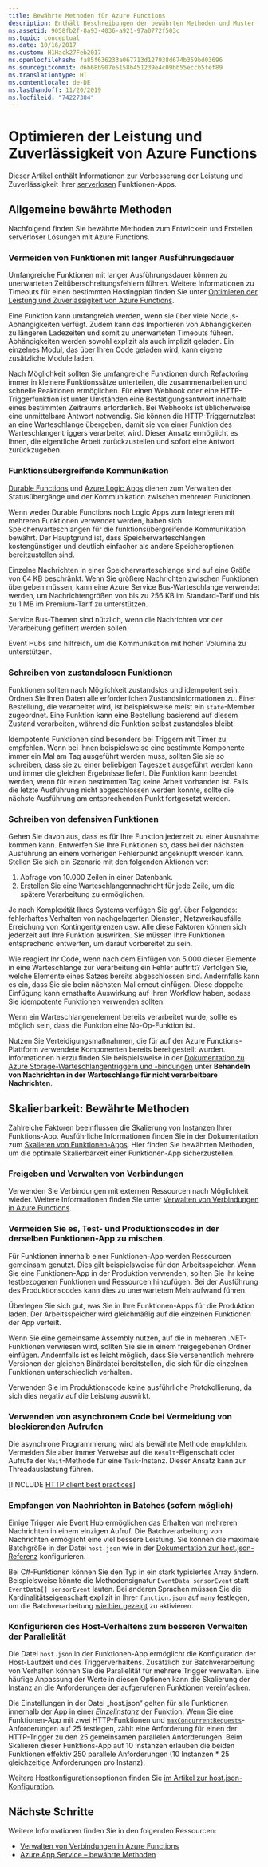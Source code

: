 ```yaml
---
title: Bewährte Methoden für Azure Functions
description: Enthält Beschreibungen der bewährten Methoden und Muster für Azure Functions.
ms.assetid: 9058fb2f-8a93-4036-a921-97a0772f503c
ms.topic: conceptual
ms.date: 10/16/2017
ms.custom: H1Hack27Feb2017
ms.openlocfilehash: fa85f636233a067713d127938d674b359bd03696
ms.sourcegitcommit: d6b68b907e5158b451239e4c09bb55eccb5fef89
ms.translationtype: HT
ms.contentlocale: de-DE
ms.lasthandoff: 11/20/2019
ms.locfileid: "74227384"
---
```

# <a name="optimize-the-performance-and-reliability-of-azure-functions"></a>Optimieren der Leistung und Zuverlässigkeit von Azure Functions

Dieser Artikel enthält Informationen zur Verbesserung der Leistung und Zuverlässigkeit Ihrer [serverlosen](https://azure.microsoft.com/solutions/serverless/) Funktionen-Apps.  

## <a name="general-best-practices"></a>Allgemeine bewährte Methoden

Nachfolgend finden Sie bewährte Methoden zum Entwickeln und Erstellen serverloser Lösungen mit Azure Functions.

### <a name="avoid-long-running-functions"></a>Vermeiden von Funktionen mit langer Ausführungsdauer

Umfangreiche Funktionen mit langer Ausführungsdauer können zu unerwarteten Zeitüberschreitungsfehlern führen. Weitere Informationen zu Timeouts für einen bestimmten Hostingplan finden Sie unter [Optimieren der Leistung und Zuverlässigkeit von Azure Functions](functions-scale.md#timeout). 

Eine Funktion kann umfangreich werden, wenn sie über viele Node.js-Abhängigkeiten verfügt. Zudem kann das Importieren von Abhängigkeiten zu längeren Ladezeiten und somit zu unerwarteten Timeouts führen. Abhängigkeiten werden sowohl explizit als auch implizit geladen. Ein einzelnes Modul, das über Ihren Code geladen wird, kann eigene zusätzliche Module laden. 

Nach Möglichkeit sollten Sie umfangreiche Funktionen durch Refactoring immer in kleinere Funktionssätze unterteilen, die zusammenarbeiten und schnelle Reaktionen ermöglichen. Für einen Webhook oder eine HTTP-Triggerfunktion ist unter Umständen eine Bestätigungsantwort innerhalb eines bestimmten Zeitraums erforderlich. Bei Webhooks ist üblicherweise eine unmittelbare Antwort notwendig. Sie können die HTTP-Triggernutzlast an eine Warteschlange übergeben, damit sie von einer Funktion des Warteschlangentriggers verarbeitet wird. Dieser Ansatz ermöglicht es Ihnen, die eigentliche Arbeit zurückzustellen und sofort eine Antwort zurückzugeben.


### <a name="cross-function-communication"></a>Funktionsübergreifende Kommunikation

[Durable Functions](durable/durable-functions-overview.md) und [Azure Logic Apps](../logic-apps/logic-apps-overview.md) dienen zum Verwalten der Statusübergänge und der Kommunikation zwischen mehreren Funktionen.

Wenn weder Durable Functions noch Logic Apps zum Integrieren mit mehreren Funktionen verwendet werden, haben sich Speicherwarteschlangen für die funktionsübergreifende Kommunikation bewährt. Der Hauptgrund ist, dass Speicherwarteschlangen kostengünstiger und deutlich einfacher als andere Speicheroptionen bereitzustellen sind. 

Einzelne Nachrichten in einer Speicherwarteschlange sind auf eine Größe von 64 KB beschränkt. Wenn Sie größere Nachrichten zwischen Funktionen übergeben müssen, kann eine Azure Service Bus-Warteschlange verwendet werden, um Nachrichtengrößen von bis zu 256 KB im Standard-Tarif und bis zu 1 MB im Premium-Tarif zu unterstützen.

Service Bus-Themen sind nützlich, wenn die Nachrichten vor der Verarbeitung gefiltert werden sollen.

Event Hubs sind hilfreich, um die Kommunikation mit hohen Volumina zu unterstützen.


### <a name="write-functions-to-be-stateless"></a>Schreiben von zustandslosen Funktionen 

Funktionen sollten nach Möglichkeit zustandslos und idempotent sein. Ordnen Sie Ihren Daten alle erforderlichen Zustandsinformationen zu. Einer Bestellung, die verarbeitet wird, ist beispielsweise meist ein `state`-Member zugeordnet. Eine Funktion kann eine Bestellung basierend auf diesem Zustand verarbeiten, während die Funktion selbst zustandslos bleibt. 

Idempotente Funktionen sind besonders bei Triggern mit Timer zu empfehlen. Wenn bei Ihnen beispielsweise eine bestimmte Komponente immer ein Mal am Tag ausgeführt werden muss, sollten Sie sie so schreiben, dass sie zu einer beliebigen Tageszeit ausgeführt werden kann und immer die gleichen Ergebnisse liefert. Die Funktion kann beendet werden, wenn für einen bestimmten Tag keine Arbeit vorhanden ist. Falls die letzte Ausführung nicht abgeschlossen werden konnte, sollte die nächste Ausführung am entsprechenden Punkt fortgesetzt werden.


### <a name="write-defensive-functions"></a>Schreiben von defensiven Funktionen

Gehen Sie davon aus, dass es für Ihre Funktion jederzeit zu einer Ausnahme kommen kann. Entwerfen Sie Ihre Funktionen so, dass bei der nächsten Ausführung an einem vorherigen Fehlerpunkt angeknüpft werden kann. Stellen Sie sich ein Szenario mit den folgenden Aktionen vor:

1. Abfrage von 10.000 Zeilen in einer Datenbank.
2. Erstellen Sie eine Warteschlangennachricht für jede Zeile, um die spätere Verarbeitung zu ermöglichen.
 
Je nach Komplexität Ihres Systems verfügen Sie ggf. über Folgendes: fehlerhaftes Verhalten von nachgelagerten Diensten, Netzwerkausfälle, Erreichung von Kontingentgrenzen usw. Alle diese Faktoren können sich jederzeit auf Ihre Funktion auswirken. Sie müssen Ihre Funktionen entsprechend entwerfen, um darauf vorbereitet zu sein.

Wie reagiert Ihr Code, wenn nach dem Einfügen von 5.000 dieser Elemente in eine Warteschlange zur Verarbeitung ein Fehler auftritt? Verfolgen Sie, welche Elemente eines Satzes bereits abgeschlossen sind. Andernfalls kann es ein, dass Sie sie beim nächsten Mal erneut einfügen. Diese doppelte Einfügung kann ernsthafte Auswirkung auf Ihren Workflow haben, sodass Sie [idempotente](functions-idempotent.md) Funktionen verwenden sollten. 

Wenn ein Warteschlangenelement bereits verarbeitet wurde, sollte es möglich sein, dass die Funktion eine No-Op-Funktion ist.

Nutzen Sie Verteidigungsmaßnahmen, die für auf der Azure Functions-Plattform verwendete Komponenten bereits bereitgestellt wurden. Informationen hierzu finden Sie beispielsweise in der [Dokumentation zu Azure Storage-Warteschlangentriggern und -bindungen](functions-bindings-storage-queue.md#trigger---poison-messages) unter **Behandeln von Nachrichten in der Warteschlange für nicht verarbeitbare Nachrichten**. 

## <a name="scalability-best-practices"></a>Skalierbarkeit: Bewährte Methoden

Zahlreiche Faktoren beeinflussen die Skalierung von Instanzen Ihrer Funktions-App. Ausführliche Informationen finden Sie in der Dokumentation zum [Skalieren von Funktionen-Apps](functions-scale.md).  Hier finden Sie bewährten Methoden, um die optimale Skalierbarkeit einer Funktionen-App sicherzustellen.

### <a name="share-and-manage-connections"></a>Freigeben und Verwalten von Verbindungen

Verwenden Sie Verbindungen mit externen Ressourcen nach Möglichkeit wieder.  Weitere Informationen finden Sie unter [Verwalten von Verbindungen in Azure Functions](./manage-connections.md).

### <a name="dont-mix-test-and-production-code-in-the-same-function-app"></a>Vermeiden Sie es, Test- und Produktionscodes in der derselben Funktionen-App zu mischen.

Für Funktionen innerhalb einer Funktionen-App werden Ressourcen gemeinsam genutzt. Dies gilt beispielsweise für den Arbeitsspeicher. Wenn Sie eine Funktionen-App in der Produktion verwenden, sollten Sie ihr keine testbezogenen Funktionen und Ressourcen hinzufügen. Bei der Ausführung des Produktionscodes kann dies zu unerwartetem Mehraufwand führen.

Überlegen Sie sich gut, was Sie in Ihre Funktionen-Apps für die Produktion laden. Der Arbeitsspeicher wird gleichmäßig auf die einzelnen Funktionen der App verteilt.

Wenn Sie eine gemeinsame Assembly nutzen, auf die in mehreren .NET-Funktionen verwiesen wird, sollten Sie sie in einem freigegebenen Ordner einfügen. Andernfalls ist es leicht möglich, dass Sie versehentlich mehrere Versionen der gleichen Binärdatei bereitstellen, die sich für die einzelnen Funktionen unterschiedlich verhalten.

Verwenden Sie im Produktionscode keine ausführliche Protokollierung, da sich dies negativ auf die Leistung auswirkt.

### <a name="use-async-code-but-avoid-blocking-calls"></a>Verwenden von asynchronem Code bei Vermeidung von blockierenden Aufrufen

Die asynchrone Programmierung wird als bewährte Methode empfohlen. Vermeiden Sie aber immer Verweise auf die `Result`-Eigenschaft oder Aufrufe der `Wait`-Methode für eine `Task`-Instanz. Dieser Ansatz kann zur Threadauslastung führen.

[!INCLUDE [HTTP client best practices](../../includes/functions-http-client-best-practices.md)]

### <a name="receive-messages-in-batch-whenever-possible"></a>Empfangen von Nachrichten in Batches (sofern möglich)

Einige Trigger wie Event Hub ermöglichen das Erhalten von mehreren Nachrichten in einem einzigen Aufruf.  Die Batchverarbeitung von Nachrichten ermöglicht eine viel bessere Leistung.  Sie können die maximale Batchgröße in der Datei `host.json` wie in der [Dokumentation zur host.json-Referenz](functions-host-json.md) konfigurieren.

Bei C#-Funktionen können Sie den Typ in ein stark typisiertes Array ändern.  Beispielsweise könnte die Methodensignatur `EventData sensorEvent` statt `EventData[] sensorEvent` lauten.  Bei anderen Sprachen müssen Sie die Kardinalitätseigenschaft explizit in Ihrer `function.json` auf `many` festlegen, um die Batchverarbeitung [wie hier gezeigt](https://github.com/Azure/azure-webjobs-sdk-templates/blob/df94e19484fea88fc2c68d9f032c9d18d860d5b5/Functions.Templates/Templates/EventHubTrigger-JavaScript/function.json#L10) zu aktivieren.

### <a name="configure-host-behaviors-to-better-handle-concurrency"></a>Konfigurieren des Host-Verhaltens zum besseren Verwalten der Parallelität

Die Datei `host.json` in der Funktionen-App ermöglicht die Konfiguration der Host-Laufzeit und des Triggerverhaltens.  Zusätzlich zur Batchverarbeitung von Verhalten können Sie die Parallelität für mehrere Trigger verwalten. Eine häufige Anpassung der Werte in diesen Optionen kann die Skalierung der Instanz an die Anforderungen der aufgerufenen Funktionen vereinfachen.

Die Einstellungen in der Datei „host.json“ gelten für alle Funktionen innerhalb der App in einer *Einzelinstanz* der Funktion. Wenn Sie eine Funktionen-App mit zwei HTTP-Funktionen und [`maxConcurrentRequests`](functions-bindings-http-webhook.md#hostjson-settings)-Anforderungen auf 25 festlegen, zählt eine Anforderung für einen der HTTP-Trigger zu den 25 gemeinsamen parallelen Anforderungen.  Beim Skalieren dieser Funktions-App auf 10 Instanzen erlauben die beiden Funktionen effektiv 250 parallele Anforderungen (10 Instanzen * 25 gleichzeitige Anforderungen pro Instanz). 

Weitere Hostkonfigurationsoptionen finden Sie [im Artikel zur host.json-Konfiguration](functions-host-json.md).

## <a name="next-steps"></a>Nächste Schritte

Weitere Informationen finden Sie in den folgenden Ressourcen:

* [Verwalten von Verbindungen in Azure Functions](manage-connections.md)
* [Azure App Service – bewährte Methoden](../app-service/app-service-best-practices.md)
